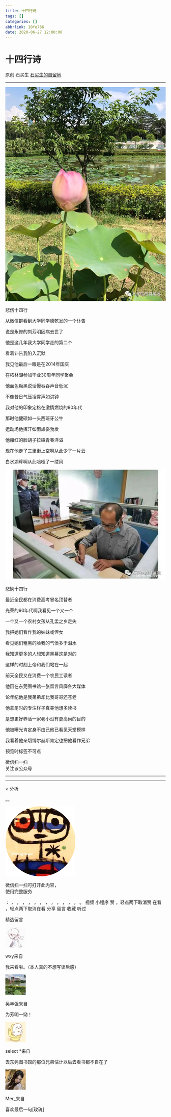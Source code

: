 ```yaml
---
title: 十四行诗
tags: []
categories: []
abbrlink: 10fe766
date: 2020-06-27 12:00:00
---
```


#  十四行诗

原创  石买生  [ 石买生的自留地 ](javascript:void\(0\);)

__ _ _ _ _

![](20200627十四行诗/img1.jpg)

悲伤十四行

从微信群看到大学同学德乾发的一个讣告

说是永修的刘芳明因病去世了

他是这几年我大学同学走的第二个

看着讣告我陷入沉默

我见他最后一眼是在2014年国庆

在柘林湖参加毕业30周年同学聚会

他面色黝黑说话慢吞吞声音低沉

不像昔日气压凌霄声如洪钟

我对他的印象定格在激情燃烧的80年代

那时他健硕如一头西班牙公牛

运动场他挥汗如雨雄姿勃发

他赭红的脸胡子拉碴青春洋溢

现在他走了三里街上空啊从此少了一片云

白水湖畔啊从此喑哑了一缕风

![](20200627十四行诗/img2.jpg)

悲悯十四行

最近全民都在消费高考冒名顶替者

光荣的90年代啊我看见一个又一个

一个又一个农村女孩从孔孟之乡走失

我把她们看作我的妹妹或侄女

看见她们粗黑的脸我的气愤多于泪水

我知道更多的人想知道黑幕这是对的

这样的时刻上帝和我们站在一起

前天全民又在消费一个农民工读者

他因在东莞图书馆一张留言风靡各大媒体

论年纪他是我弟弟却比我哥哥还苍老

他拿笔时的专注样子真美他想多读书

是想更好养活一家老小没有更高尚的目的

他被曝光肯定身不由己他已看见天堂模样

我看着他亲切博尔赫斯肯定也把他看作兄弟

预览时标签不可点

微信扫一扫  
关注该公众号





****



****



×  分析

__

![作者头像](shared/img1.png)

微信扫一扫可打开此内容，  
使用完整服务

：  ，  ，  ，  ，  ，  ，  ，  ，  ，  ，  ，  ，  。  视频  小程序  赞  ，轻点两下取消赞  在看  ，轻点两下取消在看
分享  留言  收藏  听过

精选留言

![](shared/img80.jpg)

wxy来自

我来看啦。（本人真的不想写读后感）

![](shared/img16.jpg)

吴丰强来自

为芳明一恸！

![](20200627十四行诗/img3.jpg)

select *来自

去东莞图书馆的那位兄弟估计以后去看书都不自在了

![](shared/img27.jpg)

Mer_来自

喜欢最后一句[玫瑰]


